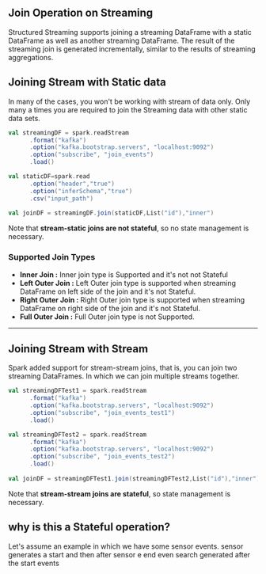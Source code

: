 ## Join Operation on Streaming
Structured Streaming supports joining a streaming DataFrame with a static DataFrame as well as another streaming DataFrame. The result of the streaming join is generated incrementally, similar to the results of streaming aggregations.

## Joining Stream with Static data
In many of the cases, you won't be working with stream of data only. Only many a times you are required to join the Streaming data with other static data sets.

```scala
val streamingDF = spark.readStream
      .format("kafka")
      .option("kafka.bootstrap.servers", "localhost:9092")
      .option("subscribe", "join_events")
      .load()

val staticDF=spark.read
      .option("header","true")
      .option("inferSchema","true")
      .csv("input_path")
      
val joinDF = streamingDF.join(staticDF,List("id"),"inner")
```
Note that **stream-static joins are not stateful**, so no state management is necessary.

### Supported Join Types

 - **Inner Join :**  Inner join type is Supported and it's not not Stateful
 - **Left Outer Join :** Left Outer join type is supported when streaming DataFrame on left side of the join and it's not Stateful.
 - **Right Outer Join :** Right Outer join type is supported when streaming DataFrame on right side of the join and it's not Stateful.
 - **Full Outer Join :** Full Outer join type is not Supported.

-----
## Joining Stream with Stream
Spark added support for stream-stream joins, that is, you can join two streaming DataFrames. In which we can join multiple streams together.

```scala
val streamingDFTest1 = spark.readStream
      .format("kafka")
      .option("kafka.bootstrap.servers", "localhost:9092")
      .option("subscribe", "join_events_test1")
      .load()

val streamingDFTest2 = spark.readStream
      .format("kafka")
      .option("kafka.bootstrap.servers", "localhost:9092")
      .option("subscribe", "join_events_test2")
      .load()
      
val joinDF = streamingDFTest1.join(streamingDFTest2,List("id"),"inner")
```
Note that **stream-stream joins are stateful**, so state management is necessary.

## why is this a Stateful operation?
Let's assume an example in which we have some sensor events. sensor generates a start and then after sensor e end even search generated after the start events

<!--stackedit_data:
eyJoaXN0b3J5IjpbMTM3MjEwMTAwLDE2NzI4ODM3MzEsLTc0NT
U4NDcxMywtNjQ3Mjk5Njc4LDQwODIwMzQ4NiwtMTk0ODQ1Mzk2
NSw2NjM1MzQ4NjgsMzYwNDgwNjgwLDEwMTgxMDAyMTMsMTU2Mj
c3NTU2Nyw1NDUxMTYzMjMsMTY5MzM4OTY1OSwtMzU5MTQ1MzU5
LDQ3NjQzNTA0NywtMTE3NTUzNjg3OSw2Mjk4MDI3NzMsNjI0Nj
IwMjEwLDExOTkzMTQ1NjIsLTEyOTU0MDE0NjgsNDMyNzY5NzQ3
XX0=
-->